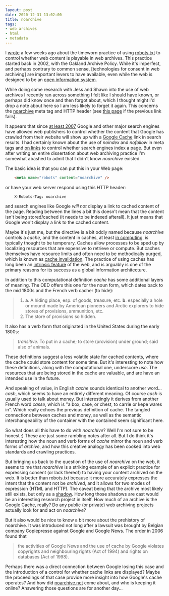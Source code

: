 ```yaml
---
layout: post
date: 2020-12-31 13:02:00
title: noarchive
tags:
- web archives
- html
- metadata
---
```


I [wrote] a few weeks ago about the timeworn practice of using [robots.txt] to
control whether web content is playable in web archives. This practice started
back in 2002, with the Oakland Archive Policy. While it's imperfect, and
perhaps contrary to common sense, [technologies for consent in web archiving]
are important levers to have available, even while the web is designed to be an
[open information system].

While doing some research with Jess and Shawn into the use of web archives
I recently ran across something I felt like I should have known, or perhaps did
know once and then forgot about, which I thought might I'd drop a note about
here so I am less likely to forget it again. This concerns the [noarchive] meta
tag and HTTP header (see [this page] if the previous link fails).

It appears that since [at least 2007] Google and other major search engines
have allowed web publishers to control whether the content that Google has
crawled from their website will show up with a [Google Cache] link in search
results. I had certainly known about the use of *noindex* and *nofollow* in
meta tags and [on links] to control whether search engines index a page. But
even after writing an entire dissertation about web archiving practice I'm
somewhat abashed to admit that I didn't know *noarchive* existed.

The basic idea is that you can put this in your Web page:

```html
    <meta name="robots" content="noarchive" />
```

or have your web server respond using this HTTP header:

```text
    X-Robots-Tag: noarchive
```

and search engines like Google *will not* display a link to cached content of
the page. Reading between the lines a bit this doesn't mean that the content
isn't being stored/cached (it needs to be indexed afterall). It just means that
Google won't display a link to the cached content.

Maybe it's just me, but the directive is a bit oddly named because *noarchive*
controls a *cache*, and the content in caches, at least [in computing], is
typically thought to be temporary. Caches allow processes to be sped up by
localizing resources that are expensive to retrieve or compute. But caches
themselves have resource limits and often need to be methodically purged, which
is known as [cache invalidation]. The practice of using caches has long been an
[intrinsic feature] of the web, and is arguably is one of the primary reasons
for its success as a global information architecture.

In addition to this computational definition *cache* has some additional layers
of meaning. The OED offers this one for the noun form, which dates back to the
mid 1800s and the French verb cacher (to hide):

> 1. **a**. A hiding place, esp. of goods, treasure, etc. **b**. especially a hole or
   mound made by American pioneers and Arctic explorers to hide stores of
   provisions, ammunition, etc.
> 2. The store of provisions so hidden.

It also has a verb form that originated in the United States during the early
1800s:

> *transitive.* To put in a cache; to store (provision) under ground; said also
of animals.

These definitions suggest a less volatile state for cached contents, where the
cache could store content for some time. But it's interesting to note how these
definitions, along with the computational one, underscore *use*. The resources
that are being stored in the cache are valuable, and are have an intended use
in the future.

And speaking of value, in English *cache* sounds identical to another word...
*cash*, which seems to have an entirely different meaning. Of course *cash* is
usually used to talk about money. But interestingly it derives from another
French word *casse*, which is "a box, case, or chest, to carrie or kepe wares
in". Which really echoes the previous definition of cache. The tangled
connections between caches and money, as well as the semantic
interchangeability of the container with the contained seem significant here.

So what does all this have to do with *noarchive*? Well I'm not sure to be
honest :) These are just some rambling notes after all. But I do think it's
interesting how the noun and verb forms of *cache* mirror the noun and verb
forms of *archive*, and how this creative analogy has been cooked into web
standards and crawling practices.

But bringing us back to the question of the use of *noarchive* on the web, it
seems to me that *noarchive* is a striking example of an explicit practice for
expressing consent (or lack thereof) to having your content archived on the
web. It is better than robots.txt because it more accurately expresses the
intent that the content not be *archived*, and it allows for two modes of
expression (HTML and HTTP). The caveat being that the archive most likely still
exists, but only as a [shadow]. How long those shadows are cast would be an
interesting research project in itself. How much of an archive is the Google
Cache, really? Do any public (or private) web archiving projects actually look
for and act on *noarchive*?

But it also would be nice to know a bit more about the prehistory of noarchive.
It was introduced not long after a lawsuit was brought by Belgian company
Copiepresse against Google and Google News. The order in 2006 found that

> the activities of Google News and the use of cache by Google violates
copyrights and neighbouring rights (Act of 1994) and rights on databases (Act
of 1998).

Perhaps there was a direct connection between Google losing this case and the
introduction of a control for whether cache links are displayed? Maybe the
proceedings of that case provide more insight into how Google's cache operates?
And how did [noarchive.net](http://noarchive.net/mission/) come about, and who
is keeping it online? Answering those questions are for another day...

[wrote]: https://inkdroid.org/2020/12/02/robots/
[robots.txt]: https://en.wikipedia.org/wiki/Robots_exclusion_standard
[technologies for consent]: https://news.docnow.io/designing-for-consent-2f9e9cb2ab4f
[open information system]: https://www.w3.org/DesignIssues/Open.html
[at least 2007]: https://developers.google.com/search/blog/2007/03/using-robots-meta-tag
[Google Cache]: https://support.google.com/websearch/answer/1687222
[noarchive]: https://hyp.is/h0JShEtPEeu1nO8jhLHriw/developers.google.com/search/reference/robots_meta_tag
[on links]: https://developers.google.com/search/docs/advanced/guidelines/qualify-outbound-links
[in computing]: https://en.wikipedia.org/wiki/Cache_(computing)
[intrinsic feature]: https://www.ics.uci.edu/~fielding/pubs/dissertation/rest_arch_style.htm
[cache invalidation]: https://en.wikipedia.org/wiki/Cache_invalidation
[shadow]: https://inkdroid.org/2018/05/08/memory/ 
[hit me up]: mailto:ehs@pobox.com
[this page]: https://developers.google.com/search/reference/robots_meta_tag
